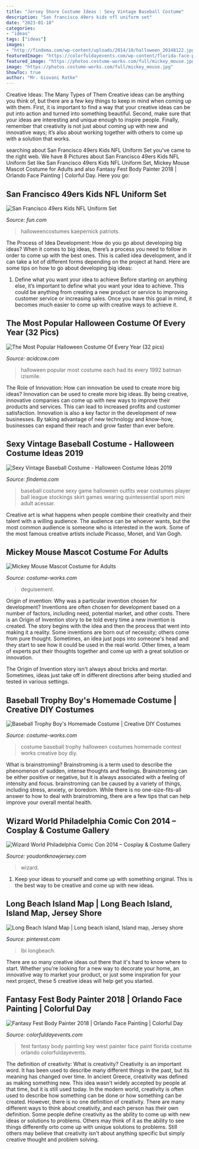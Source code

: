 ```yaml
---
title: "Jersey Shore Costume Ideas : Sexy Vintage Baseball Costume"
description: "San francisco 49ers kids nfl uniform set"
date: "2023-01-18"
categories:
- "ideas"
tags: ["ideas"]
images:
- "http://findema.com/wp-content/uploads/2014/10/halloween_20148122.jpg"
featuredImage: "https://colorfuldayevents.com/wp-content/florida-face-painter/fantasy-fest/cache/fantasy-fest-costume-ideas-2016-chela-waterfield.jpg-nggid03404-ngg0dyn-210x350x100-00f0w010c011r110f110r010t010.jpg"
featured_image: "https://photos.costume-works.com/full/mickey_mouse.jpg"
image: "https://photos.costume-works.com/full/mickey_mouse.jpg"
ShowToc: true
author: "Mr. Giovani Ratke"
---
```



Creative Ideas: The Many Types of Them
Creative ideas can be anything you think of, but there are a few key things to keep in mind when coming up with them. First, it is important to find a way that your creative ideas can be put into action and turned into something beautiful. Second, make sure that your ideas are interesting and unique enough to inspire people. Finally, remember that creativity is not just about coming up with new and innovative ways; it’s also about working together with others to come up with a solution that works.

	

		
searching about San Francisco 49ers Kids NFL Uniform Set you've came to the right web. We have 8 Pictures about San Francisco 49ers Kids NFL Uniform Set like San Francisco 49ers Kids NFL Uniform Set, Mickey Mouse Mascot Costume for Adults and also Fantasy Fest Body Painter 2018 | Orlando Face Painting | Colorful Day. Here you go:
		
    
## San Francisco 49ers Kids NFL Uniform Set

<img loading=lazy src="https://images.fun.com/products/3608/1-1/san-francisco-49ers-kids-nfl-costume.jpg" onerror="this.onerror=null;this.src='https://tse1.mm.bing.net/th?id=OIP.UAWgHMc7fqeOGAyrhbqyvAHaKl&amp;pid=15.1';" alt="San Francisco 49ers Kids NFL Uniform Set">

_Source: fun.com_

>halloweencostumes kaepernick patriots. 

	

The Process of Idea Development: How do you go about developing big ideas?
When it comes to big ideas, there’s a process you need to follow in order to come up with the best ones. This is called idea development, and it can take a lot of different forms depending on the project at hand. Here are some tips on how to go about developing big ideas:
1. Define what you want your idea to achieve 
Before starting on anything else, it’s important to define what you want your idea to achieve. This could be anything from creating a new product or service to improving customer service or increasing sales. Once you have this goal in mind, it becomes much easier to come up with creative ways to achieve it.

    
## The Most Popular Halloween Costume Of Every Year (32 Pics)

<img loading=lazy src="https://cdn.acidcow.com/pics/20171024/halloween_costume_07.jpg" onerror="this.onerror=null;this.src='https://tse4.mm.bing.net/th?id=OIP.Af7VJBVRw3GAsPAYJUsJ0QHaGK&amp;pid=15.1';" alt="The Most Popular Halloween Costume Of Every Year (32 pics)">

_Source: acidcow.com_

>halloween popular most costume each had its every 1992 batman izismile. 

	

The Role of Innovation: How can innovation be used to create more big ideas?
Innovation can be used to create more big ideas. By being creative, innovative companies can come up with new ways to improve their products and services. This can lead to increased profits and customer satisfaction. Innovation is also a key factor in the development of new businesses. By taking advantage of new technology and know-how, businesses can expand their reach and grow faster than ever before.

    
## Sexy Vintage Baseball Costume - Halloween Costume Ideas 2019

<img loading=lazy src="http://findema.com/wp-content/uploads/2014/10/halloween_20148122.jpg" onerror="this.onerror=null;this.src='https://tse4.mm.bing.net/th?id=OIP.3e1NHce9-5hSebbQ467OoQHaKl&amp;pid=15.1';" alt="Sexy Vintage Baseball Costume - Halloween Costume Ideas 2019">

_Source: findema.com_

>baseball costume sexy game halloween outfits wear costumes player ball league stockings skirt games wearing quintessential sport mini adult acessar. 

	

Creative art is what happens when people combine their creativity and their talent with a willing audience. The audience can be whoever wants, but the most common audience is someone who is interested in the work. Some of the most famous creative artists include Picasso, Monet, and Van Gogh.

    
## Mickey Mouse Mascot Costume For Adults

<img loading=lazy src="https://photos.costume-works.com/full/mickey_mouse.jpg" onerror="this.onerror=null;this.src='https://tse2.mm.bing.net/th?id=OIP.plYE6zIYuilTw7zmDITeCgHaJY&amp;pid=15.1';" alt="Mickey Mouse Mascot Costume for Adults">

_Source: costume-works.com_

>deguisement. 

	

Origin of invention: Why was a particular invention chosen for development?
Inventions are often chosen for development based on a number of factors, including need, potential market, and other costs. There is an Origin of Invention story to be told every time a new invention is created. The story begins with the idea and then the process that went into making it a reality. 
Some inventions are born out of necessity; others come from pure thought. Sometimes, an idea just pops into someone's head and they start to see how it could be used in the real world. Other times, a team of experts put their thoughts together and come up with a great solution or innovation. 

The Origin of Invention story isn't always about bricks and mortar. Sometimes, ideas just take off in different directions after being studied and tested in various settings.

    
## Baseball Trophy Boy&#039;s Homemade Costume | Creative DIY Costumes

<img loading=lazy src="https://photos.costume-works.com/full/baseball_trophy18.jpg" onerror="this.onerror=null;this.src='https://tse3.mm.bing.net/th?id=OIP.juo86pn9Pk7pF10S_elkQwHaMX&amp;pid=15.1';" alt="Baseball Trophy Boy&#039;s Homemade Costume | Creative DIY Costumes">

_Source: costume-works.com_

>costume baseball trophy halloween costumes homemade contest works creative boy diy. 

	

What is brainstroming?
Brainstroming is a term used to describe the phenomenon of sudden, intense thoughts and feelings. Brainstroming can be either positive or negative, but it is always associated with a feeling of intensity and focus. brainstroming can be caused by a variety of things, including stress, anxiety, or boredom. While there is no one-size-fits-all answer to how to deal with brainstroming, there are a few tips that can help improve your overall mental health.

    
## Wizard World Philadelphia Comic Con 2014 – Cosplay &amp; Costume Gallery

<img loading=lazy src="https://www.youdontknowjersey.com/wp-content/uploads/2014/06/Wizard-World-Philadelphia-Cosplay-IMG_2175.jpg" onerror="this.onerror=null;this.src='https://tse3.mm.bing.net/th?id=OIP.sfqKCreX7JBO8dKGC0mwdQHaNp&amp;pid=15.1';" alt="Wizard World Philadelphia Comic Con 2014 – Cosplay &amp; Costume Gallery">

_Source: youdontknowjersey.com_

>wizard. 

	

1. Keep your ideas to yourself and come up with something original. This is the best way to be creative and come up with new ideas.

    
## Long Beach Island Map | Long Beach Island, Island Map, Jersey Shore

<img loading=lazy src="https://i.pinimg.com/736x/57/49/7a/57497a08bbebe751197aa7ea30d9003f--long-beach-island-jersey-girl.jpg" onerror="this.onerror=null;this.src='https://tse3.mm.bing.net/th?id=OIP.niV16-wA7llVaR13W5Hl-wDmEs&amp;pid=15.1';" alt="Long Beach Island Map | Long beach island, Island map, Jersey shore">

_Source: pinterest.com_

>lbi longbeach. 

	

There are so many creative ideas out there that it's hard to know where to start. Whether you're looking for a new way to decorate your home, an innovative way to market your product, or just some inspiration for your next project, these 5 creative ideas will help get you started.

    
## Fantasy Fest Body Painter 2018 | Orlando Face Painting | Colorful Day

<img loading=lazy src="https://colorfuldayevents.com/wp-content/florida-face-painter/fantasy-fest/cache/fantasy-fest-costume-ideas-2016-chela-waterfield.jpg-nggid03404-ngg0dyn-210x350x100-00f0w010c011r110f110r010t010.jpg" onerror="this.onerror=null;this.src='https://tse1.mm.bing.net/th?id=OIP.tGwt-v4nnvZHpnqHq_IgAgAAAA&amp;pid=15.1';" alt="Fantasy Fest Body Painter 2018 | Orlando Face Painting | Colorful Day">

_Source: colorfuldayevents.com_

>fest fantasy body painting key west painter face paint florida costume orlando colorfuldayevents. 

	

The definition of creativity: What is creativity?
Creativity is an important word. It has been used to describe many different things in the past, but its meaning has changed over time. In ancient Greece, creativity was defined as making something new. This idea wasn't widely accepted by people at that time, but it is still used today. In the modern world, creativity is often used to describe how something can be done or how something can be created. However, there is no one definition of creativity. There are many different ways to think about creativity, and each person has their own definition. Some people define creativity as the ability to come up with new ideas or solutions to problems. Others may think of it as the ability to see things differently orto come up with unique solutions to problems. Still others may believe that creativity isn't about anything specific but simply creative thought and problem solving.

